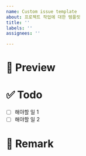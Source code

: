 ```yaml
---
name: Custom issue template
about: 프로젝트 작업에 대한 템플릿
title: ''
labels: ''
assignees: ''

---
```


# 📝 Preview

<!-- 진행할 작업에 대해 간단하게 설명해주세요 -->
<!-- 진행할 작업 캡쳐본 하나 추가해주세요 -->

# ✅ Todo

- [ ]  해야할 일 1
- [ ]  해야할 일 2

# 📌 Remark
